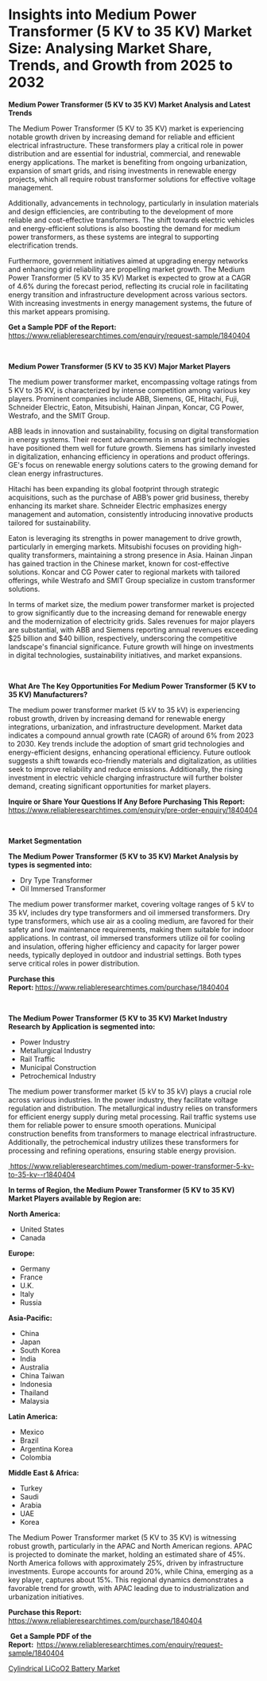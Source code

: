 <p><h1>Insights into Medium Power Transformer (5 KV to 35 KV) Market Size: Analysing Market Share, Trends, and Growth from 2025 to 2032</h1></p><p><strong>Medium Power Transformer (5 KV to 35 KV) Market Analysis and Latest Trends</strong></p>
<p><p>The Medium Power Transformer (5 KV to 35 KV) market is experiencing notable growth driven by increasing demand for reliable and efficient electrical infrastructure. These transformers play a critical role in power distribution and are essential for industrial, commercial, and renewable energy applications. The market is benefiting from ongoing urbanization, expansion of smart grids, and rising investments in renewable energy projects, which all require robust transformer solutions for effective voltage management.</p><p>Additionally, advancements in technology, particularly in insulation materials and design efficiencies, are contributing to the development of more reliable and cost-effective transformers. The shift towards electric vehicles and energy-efficient solutions is also boosting the demand for medium power transformers, as these systems are integral to supporting electrification trends.</p><p>Furthermore, government initiatives aimed at upgrading energy networks and enhancing grid reliability are propelling market growth. The Medium Power Transformer (5 KV to 35 KV) Market is expected to grow at a CAGR of 4.6% during the forecast period, reflecting its crucial role in facilitating energy transition and infrastructure development across various sectors. With increasing investments in energy management systems, the future of this market appears promising.</p></p>
<p><strong>Get a Sample PDF of the Report:&nbsp;</strong> <a href="https://www.reliableresearchtimes.com/enquiry/request-sample/1840404?utm_campaign=2096&utm_medium=2&utm_source=Github&utm_content=ia&utm_term=14022025&utm_id=medium-power-transformer-5-kv-to-35-kv">https://www.reliableresearchtimes.com/enquiry/request-sample/1840404</a></p>
<p>&nbsp;</p>
<p><strong>Medium Power Transformer (5 KV to 35 KV) Major Market Players</strong></p>
<p><p>The medium power transformer market, encompassing voltage ratings from 5 KV to 35 KV, is characterized by intense competition among various key players. Prominent companies include ABB, Siemens, GE, Hitachi, Fuji, Schneider Electric, Eaton, Mitsubishi, Hainan Jinpan, Koncar, CG Power, Westrafo, and the SMIT Group. </p><p>ABB leads in innovation and sustainability, focusing on digital transformation in energy systems. Their recent advancements in smart grid technologies have positioned them well for future growth. Siemens has similarly invested in digitalization, enhancing efficiency in operations and product offerings. GE's focus on renewable energy solutions caters to the growing demand for clean energy infrastructures.</p><p>Hitachi has been expanding its global footprint through strategic acquisitions, such as the purchase of ABB’s power grid business, thereby enhancing its market share. Schneider Electric emphasizes energy management and automation, consistently introducing innovative products tailored for sustainability.</p><p>Eaton is leveraging its strengths in power management to drive growth, particularly in emerging markets. Mitsubishi focuses on providing high-quality transformers, maintaining a strong presence in Asia. Hainan Jinpan has gained traction in the Chinese market, known for cost-effective solutions. Koncar and CG Power cater to regional markets with tailored offerings, while Westrafo and SMIT Group specialize in custom transformer solutions.</p><p>In terms of market size, the medium power transformer market is projected to grow significantly due to the increasing demand for renewable energy and the modernization of electricity grids. Sales revenues for major players are substantial, with ABB and Siemens reporting annual revenues exceeding $25 billion and $40 billion, respectively, underscoring the competitive landscape's financial significance. Future growth will hinge on investments in digital technologies, sustainability initiatives, and market expansions.</p></p>
<p>&nbsp;</p>
<p><strong>What Are The Key Opportunities For Medium Power Transformer (5 KV to 35 KV) Manufacturers?</strong></p>
<p><p>The medium power transformer market (5 kV to 35 kV) is experiencing robust growth, driven by increasing demand for renewable energy integrations, urbanization, and infrastructure development. Market data indicates a compound annual growth rate (CAGR) of around 6% from 2023 to 2030. Key trends include the adoption of smart grid technologies and energy-efficient designs, enhancing operational efficiency. Future outlook suggests a shift towards eco-friendly materials and digitalization, as utilities seek to improve reliability and reduce emissions. Additionally, the rising investment in electric vehicle charging infrastructure will further bolster demand, creating significant opportunities for market players.</p></p>
<p><strong>Inquire or Share Your Questions If Any Before Purchasing This Report:</strong> <a href="https://www.reliableresearchtimes.com/enquiry/pre-order-enquiry/1840404?utm_campaign=2096&utm_medium=2&utm_source=Github&utm_content=ia&utm_term=14022025&utm_id=medium-power-transformer-5-kv-to-35-kv">https://www.reliableresearchtimes.com/enquiry/pre-order-enquiry/1840404</a></p>
<p>&nbsp;</p>
<p><strong>Market Segmentation</strong></p>
<p><strong>The Medium Power Transformer (5 KV to 35 KV) Market Analysis by types is segmented into:</strong></p>
<p><ul><li>Dry Type Transformer</li><li>Oil Immersed Transformer</li></ul></p>
<p><p>The medium power transformer market, covering voltage ranges of 5 kV to 35 kV, includes dry type transformers and oil immersed transformers. Dry type transformers, which use air as a cooling medium, are favored for their safety and low maintenance requirements, making them suitable for indoor applications. In contrast, oil immersed transformers utilize oil for cooling and insulation, offering higher efficiency and capacity for larger power needs, typically deployed in outdoor and industrial settings. Both types serve critical roles in power distribution.</p></p>
<p><strong>Purchase this Report:&nbsp;</strong><a href="https://www.reliableresearchtimes.com/purchase/1840404?utm_campaign=2096&utm_medium=2&utm_source=Github&utm_content=ia&utm_term=14022025&utm_id=medium-power-transformer-5-kv-to-35-kv">https://www.reliableresearchtimes.com/purchase/1840404</a></p>
<p>&nbsp;</p>
<p><strong>The Medium Power Transformer (5 KV to 35 KV) Market Industry Research by Application is segmented into:</strong></p>
<p><ul><li>Power Industry</li><li>Metallurgical Industry</li><li>Rail Traffic</li><li>Municipal Construction</li><li>Petrochemical Industry</li></ul></p>
<p><p>The medium power transformer market (5 kV to 35 kV) plays a crucial role across various industries. In the power industry, they facilitate voltage regulation and distribution. The metallurgical industry relies on transformers for efficient energy supply during metal processing. Rail traffic systems use them for reliable power to ensure smooth operations. Municipal construction benefits from transformers to manage electrical infrastructure. Additionally, the petrochemical industry utilizes these transformers for processing and refining operations, ensuring stable energy provision.</p></p>
<p><a href="https://www.reliableresearchtimes.com/medium-power-transformer-5-kv-to-35-kv--r1840404?utm_campaign=2096&utm_medium=2&utm_source=Github&utm_content=ia&utm_term=14022025&utm_id=medium-power-transformer-5-kv-to-35-kv">&nbsp;https://www.reliableresearchtimes.com/medium-power-transformer-5-kv-to-35-kv--r1840404</a></p>
<p><strong>In terms of Region, the Medium Power Transformer (5 KV to 35 KV) Market Players available by Region are:</strong></p>
<p>
    <p> <strong> North America: </strong>
        <ul>
            <li>United States</li>
            <li>Canada</li>
        </ul>
        </p> 
    <p> <strong> Europe: </strong>
        <ul>
            <li>Germany</li>
            <li>France</li>
            <li>U.K.</li>
            <li>Italy</li>
            <li>Russia</li>
        </ul>
        </p> 
    <p> <strong> Asia-Pacific: </strong>
        <ul>
            <li>China</li>
            <li>Japan</li>
            <li>South Korea</li>
            <li>India</li>
            <li>Australia</li>
            <li>China Taiwan</li>
            <li>Indonesia</li>
            <li>Thailand</li>
            <li>Malaysia</li>
        </ul>
        </p> 
    <p> <strong> Latin America: </strong>
        <ul>
            <li>Mexico</li>
            <li>Brazil</li>
            <li>Argentina Korea</li>
            <li>Colombia</li>
        </ul>
        </p> 
    <p> <strong> Middle East & Africa: </strong>
        <ul>
            <li>Turkey</li>
            <li>Saudi</li>
            <li>Arabia</li>
            <li>UAE</li>
            <li>Korea</li>
        </ul>
    </p>
    </p>
<p><p>The Medium Power Transformer market (5 KV to 35 KV) is witnessing robust growth, particularly in the APAC and North American regions. APAC is projected to dominate the market, holding an estimated share of 45%. North America follows with approximately 25%, driven by infrastructure investments. Europe accounts for around 20%, while China, emerging as a key player, captures about 15%. This regional dynamics demonstrates a favorable trend for growth, with APAC leading due to industrialization and urbanization initiatives.</p></p>
<p><strong>Purchase this Report: </strong><a href="https://www.reliableresearchtimes.com/purchase/1840404?utm_campaign=2096&utm_medium=2&utm_source=Github&utm_content=ia&utm_term=14022025&utm_id=medium-power-transformer-5-kv-to-35-kv">https://www.reliableresearchtimes.com/purchase/1840404</a></p>
<p>&nbsp;<strong>Get a Sample PDF of the Report:&nbsp;&nbsp;</strong><a href="https://www.reliableresearchtimes.com/enquiry/request-sample/1840404?utm_campaign=2096&utm_medium=2&utm_source=Github&utm_content=ia&utm_term=14022025&utm_id=medium-power-transformer-5-kv-to-35-kv">https://www.reliableresearchtimes.com/enquiry/request-sample/1840404</a></p>
<p><strong></strong></p>
<p><p><a href="https://github.com/NarcisoFerry/Market-Research-Report-List-1/blob/main/cylindrical-licoo2-battery-market.md?utm_campaign=2096&utm_medium=2&utm_source=Github&utm_content=ia&utm_term=14022025&utm_id=medium-power-transformer-5-kv-to-35-kv">Cylindrical LiCoO2 Battery Market</a></p></p>